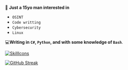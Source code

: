 👨 <b>Just a 15yo man interested in </b>
- <code>OSINT</code>
- <code>Code writting</code>
- <code>Cybersecurity</code>
- <code>Linux</code>

💻<b>Writing in <code>C#</code>, <code>Python</code>, and with some knowledge of <code>Bash</code></b>.

[![SkillIcons](https://skillicons.dev/icons?i=cs,py,mongodb,bash,discord,flask,linux,qt,unity)](https://skillicons.dev)<br/>

[![GitHub Streak](https://streak-stats.demolab.com/?user=1gualt&theme=dark)](https://git.io/streak-stats)


